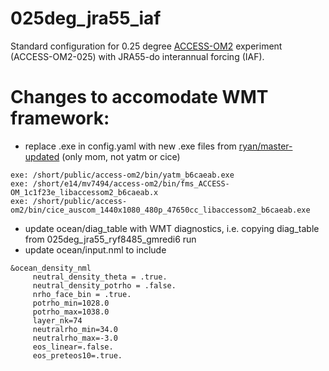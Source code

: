 # 025deg_jra55_iaf
Standard configuration for 0.25 degree [ACCESS-OM2](https://github.com/COSIMA/access-om2) experiment (ACCESS-OM2-025) with JRA55-do interannual forcing (IAF).

# Changes to accomodate WMT framework:
- replace .exe in config.yaml with new .exe files from [ryan/master-updated](https://github.com/rmholmes/MOM5/tree/ryan/master-updated) (only mom, not yatm or cice)
```
exe: /short/public/access-om2/bin/yatm_b6caeab.exe
exe: /short/e14/mv7494/access-om2/bin/fms_ACCESS-OM_1c1f23e_libaccessom2_b6caeab.x
exe: /short/public/access-om2/bin/cice_auscom_1440x1080_480p_47650cc_libaccessom2_b6caeab.exe
```
- update ocean/diag_table with WMT diagnostics, i.e. copying diag_table from 025deg_jra55_ryf8485_gmredi6 run
- update ocean/input.nml to include
```
&ocean_density_nml
     neutral_density_theta = .true.
     neutral_density_potrho = .false.
     nrho_face_bin = .true.
     potrho_min=1028.0
     potrho_max=1038.0
     layer_nk=74
     neutralrho_min=34.0
     neutralrho_max=-3.0
     eos_linear=.false.
     eos_preteos10=.true.
```